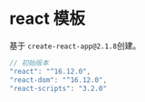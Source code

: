 # react 模板

基于 `create-react-app@2.1.8`创建。

```js
// 初始版本
"react": "^16.12.0",
"react-dom": "^16.12.0",
"react-scripts": "3.2.0"
```
